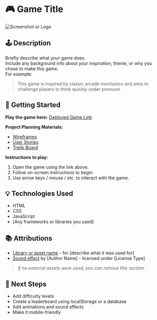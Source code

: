 # 🎮 Game Title

![Screenshot or Logo](./path-to-your-screenshot-or-logo.png)

## 🕹️ Description

Briefly describe what your game does.  
Include any background info about your inspiration, theme, or why you chose to make this game.  
For example:
> This game is inspired by classic arcade mechanics and aims to challenge players to think quickly under pressure.

## 🚀 Getting Started

**Play the game here:** [Deployed Game Link](https://your-deployment-link.com)

**Project Planning Materials:**  
- [Wireframes](./planning/wireframes.png)  
- [User Stories](./planning/user-stories.md)  
- [Trello Board](https://trello.com/your-board)

**Instructions to play:**
1. Open the game using the link above.
2. Follow on-screen instructions to begin.
3. Use arrow keys / mouse / etc. to interact with the game.

## 💡 Technologies Used

- HTML
- CSS
- JavaScript
- [Any frameworks or libraries you used]

## 📚 Attributions

- [Library or asset name](https://link.com) - for [describe what it was used for]
- [Sound effect](https://link.com) by [Author Name] - licensed under [License Type]

> _If no external assets were used, you can remove this section._

## 🚧 Next Steps

- Add difficulty levels
- Create a leaderboard using localStorage or a database
- Add animations and sound effects
- Make it mobile-friendly

